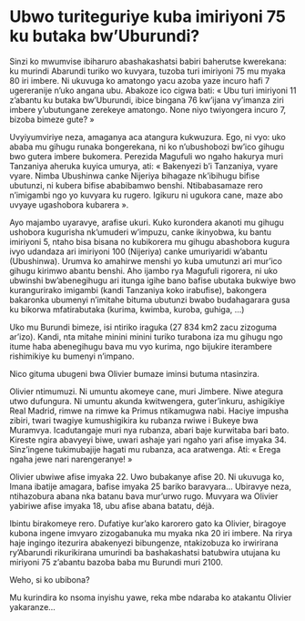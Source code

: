 # Ubwo turiteguriye kuba imiriyoni 75 ku butaka bw’Uburundi?

Sinzi ko mwumvise ibiharuro abashakashatsi babiri baherutse kwerekana: ku murindi Abarundi turiko wo kuvyara, tuzoba turi imiriyoni 75 mu myaka 80 iri imbere. Ni ukuvuga ko amatongo yacu azoba yaze incuro hafi 7 ugereranije n’uko angana ubu. Abakoze ico cigwa bati: « Ubu turi imiriyoni 11 z’abantu ku butaka bw’Uburundi, ibice bingana 76 kw’ijana vy’imanza ziri imbere y’ubutungane zerekeye amatongo. None niyo twiyongera incuro 7, bizoba bimeze gute? »

Uvyiyumviriye neza, amaganya aca atangura kukwuzura. Ego, ni vyo: uko ababa mu gihugu runaka bongerekana, ni ko n’ubushobozi bw’ico gihugu bwo gutera imbere bukomera. Perezida Magufuli wo ngaho hakurya muri Tanzaniya aheruka kuyica umurya, ati: « Bakenyezi b’i Tanzaniya, vyare vyare. Nimba Ubushinwa canke Nijeriya bihagaze nk’ibihugu bifise ubutunzi, ni kubera bifise ababibamwo benshi. Ntibabasamaze rero n’imigambi ngo yo kuvyara ku rugero. Igikuru ni ugukora cane, maze abo uvyaye ugashobora kubarera ».

Ayo majambo uyaravye, arafise ukuri. Kuko kurondera akanoti mu gihugu ushobora kugurisha nk’umuderi w’impuzu, canke ikinyobwa, ku bantu imiriyoni 5, ntaho bisa bisana no kubikorera mu gihugu abashobora kugura ivyo udandaza ari imiriyoni 100 (Nijeriya) canke umuriyaridi w’abantu (Ubushinwa). Urumva ko amahirwe menshi yo kuba umutunzi ari mur’ico gihugu kirimwo abantu benshi.
Aho ijambo rya Magufuli rigorera, ni uko ubwinshi bw’abenegihugu ari itunga igihe bano bafise ubutaka bukwiye bwo kurangurirako imigambi (kandi Tanzaniya koko irabufise), bakongera bakaronka ubumenyi n’imitahe bituma ubutunzi bwabo budahagarara gusa ku bikorwa mfatirabutaka (kurima, kwimba, kuroba, guhiga, …)

Uko mu Burundi bimeze, isi ntiriko iraguka (27 834 km2 zacu zizoguma ar’izo). Kandi, nta mitahe minini minini turiko turabona iza mu gihugu ngo itume haba abenegihugu bava mu vyo kurima, ngo bijukire iterambere rishimikiye ku bumenyi n’impano.

Nico gituma ubugeni bwa Olivier bumaze iminsi butuma ntasinzira.

Olivier ntimumuzi. Ni umuntu akomeye cane, muri Jimbere. Niwe ategura utwo dufungura. Ni umuntu akunda kwitwengera, guter’inkuru, ashigikiye Real Madrid, rimwe na rimwe ka Primus ntikamugwa nabi.
Haciye impusha zibiri, twari twagiye kumushigikira ku rubanza rwiwe i Bukeye bwa Muramvya. Icadutangaje muri nya rubanza, abari baje kurwitaba bari bato. Kireste ngira abavyeyi biwe, uwari ashaje yari ngaho yari afise imyaka 34. Sinz’ingene tukimubajije hagati mu rubanza, aca aratwenga. Ati: « Erega ngaha jewe nari narengeranye! »

Olivier ubwiwe afise imyaka 22. Uwo bubakanye afise 20. Ni ukuvuga ko, Imana ibatije amagara, bafise imyaka 25 bariko baravyara… Ubiravye neza, ntihazobura abana nka batanu bava mur’urwo rugo. Muvyara wa Olivier yabiriwe afise imyaka 18, ubu afise abana batatu, déjà.

Ibintu birakomeye rero. Dufatiye kur’ako karorero gato ka Olivier, biragoye kubona ingene imvyaro zizogabanuka mu myaka nka 20 iri imbere. Na rirya haje ingingo itezurira abakenyezi bibungenze, ntakizobuza ko irwirirana ry’Abarundi rikurikirana umurindi ba bashakashatsi batubwira utujana ku miriyoni 75 z’abantu bazoba baba mu Burundi muri 2100.

Weho, si ko ubibona?

Mu kurindira ko nsoma inyishu yawe, reka mbe ndaraba ko atakantu Olivier yakaranze…